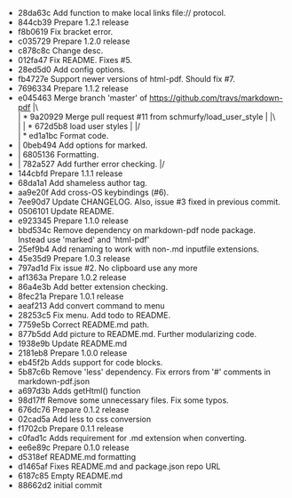 * 28da63c Add function to make local links file:// protocol.
* 844cb39 Prepare 1.2.1 release
* f8b0619 Fix bracket error.
* c035729 Prepare 1.2.0 release
* c878c8c Change desc.
* 012fa47 Fix README. Fixes #5.
* 28ed5d0 Add config options.
* fb4727e Support newer versions of html-pdf. Should fix #7.
* 7696334 Prepare 1.1.2 release
*   e045463 Merge branch 'master' of https://github.com/travs/markdown-pdf
|\  
| *   9a20929 Merge pull request #11 from schmurfy/load_user_style
| |\  
| | * 672d5b8 load user styles
| |/  
| * ed1a1bc Format code.
* | 0beb494 Add options for marked.
* | 6805136 Formatting.
* | 782a527 Add further error checking.
|/  
* 144cbfd Prepare 1.1.1 release
* 68da1a1 Add shameless author tag.
* aa9e20f Add cross-OS keybindings (#6).
* 7ee90d7 Update CHANGELOG. Also, issue #3 fixed in previous commit.
* 0506101 Update README.
* e923345 Prepare 1.1.0 release
* bbd534c Remove dependency on markdown-pdf node package. Instead use 'marked' and 'html-pdf'
* 25ef9b4 Add renaming to work with non-.md inputfile extensions.
* 45e35d9 Prepare 1.0.3 release
* 797ad1d Fix issue #2. No clipboard use any more
* af1363a Prepare 1.0.2 release
* 86a4e3b Add better extension checking.
* 8fec21a Prepare 1.0.1 release
* aeaf213 Add convert command to menu
* 28253c5 Fix menu. Add todo to README.
* 7759e5b Correct README.md path.
* 877b5dd Add picture to README.md. Further modularizing code.
* 1938e9b Update README.md
* 2181eb8 Prepare 1.0.0 release
* eb45f2b Adds support for code blocks.
* 5b87c6b Remove 'less' dependency. Fix errors from '#' comments in markdown-pdf.json
* a697d3b Adds getHtml() function
* 98d17ff Remove some unnecessary files. Fix some typos.
* 676dc76 Prepare 0.1.2 release
* 02cad5a Add less to css conversion
* f1702cb Prepare 0.1.1 release
* c0fad1c Adds requirement for .md extension when converting.
* ee6e89c Prepare 0.1.0 release
* d5318ef README.md formatting
* d1465af Fixes README.md and package.json repo URL
* 6187c85 Empty README.md
* 88662d2 initial commit
